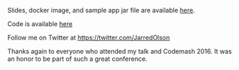 Slides, docker image, and sample app jar file are available [here](http://www.jarredolson.com/feature-toggles.html).

Code is available [here](https://github.com/JarredOlson/feature-toggle-site)

Follow me on Twitter at https://twitter.com/JarredOlson

Thanks again to everyone who attended my talk and Codemash 2016.  It was an honor to be part of such a great conference.
